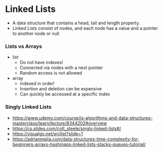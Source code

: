 # Linked Lists
- A data structure that contains a head, tail and length property.
- Linked Lists consist of nodes, and each node has a value and a pointer to another node or null

### Lists vs Arrays
- list
    - Do not have indexes!
    - Connected via nodes with a next pointer
    - Random access is not allowed
- array
    - indexed in order!
    - Insertion and deletion can be expensive
    - Can quickly be accessed at a specific index
    
### Singly Linked Lists
- https://www.udemy.com/course/js-algorithms-and-data-structures-masterclass/learn/lecture/8344202#overview
- https://cs.slides.com/colt_steele/singly-linked-lists#/
- https://visualgo.net/en/list?slide=1
- https://adrianmejia.com/data-structures-time-complexity-for-beginners-arrays-hashmaps-linked-lists-stacks-queues-tutorial/

